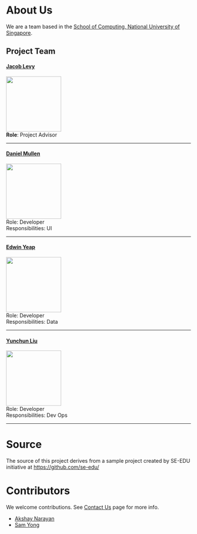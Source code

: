 # About Us

We are a team based in the [School of Computing, National University of Singapore](http://www.comp.nus.edu.sg).

## Project Team

#### [Jacob Levy](http://github.com/levyjr) <br>
<img src="images/DamithRajapakse.jpg" width="150"><br>
**Role**: Project Advisor

-----

#### [Daniel Mullen](http://github.com/DanielMullen3)
<img src="images/JoshuaLee.jpg" width="150"><br>
Role: Developer <br>
Responsibilities: UI

-----

#### [Edwin Yeap](http://github.com/edwinyeap)
<img src="images/LeowYijin.jpg" width="150"><br>
Role: Developer <br>
Responsibilities: Data

-----

#### [Yunchun Liu](http://github.com/yunchun-liu)
<img src="images/MartinChoo.jpg" width="150"><br>
Role: Developer <br>
Responsibilities: Dev Ops

-----

# Source

The source of this project derives from a sample project created by SE-EDU initiative at https://github.com/se-edu/

# Contributors

We welcome contributions. See [Contact Us](ContactUs.md) page for more info.

* [Akshay Narayan](https://github.com/se-edu/addressbook-level4/pulls?q=is%3Apr+author%3Aokkhoy)
* [Sam Yong](https://github.com/se-edu/addressbook-level4/pulls?q=is%3Apr+author%3Amauris)
